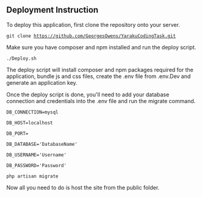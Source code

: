 ## Deployment Instruction

To deploy this application, first clone the repository onto your server.

<code>git clone https://github.com/GeorgesOwens/YarakuCodingTask.git</code>

Make sure you have composer and npm installed and run the deploy script.

<code>./Deploy.sh</code>

The deploy script will install composer and npm packages required for the application, bundle js and css files, create the .env file from .env.Dev and generate an application key.

Once the deploy script is done, you'll need to add your database connection and credentials into the .env file and run the migrate command.

<code>DB_CONNECTION=mysql</code>

<code>DB_HOST=localhost</code>

<code>DB_PORT=</code>

<code>DB_DATABASE='DatabaseName'</code>

<code>DB_USERNAME='Username'</code>

<code>DB_PASSWORD='Password'</code>

<code>php artisan migrate</code>

Now all you need to do is host the site from the public folder.
